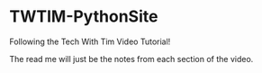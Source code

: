 # TWTIM-PythonSite

Following the Tech With Tim Video Tutorial!

The read me will just be the notes from each section of the video.


